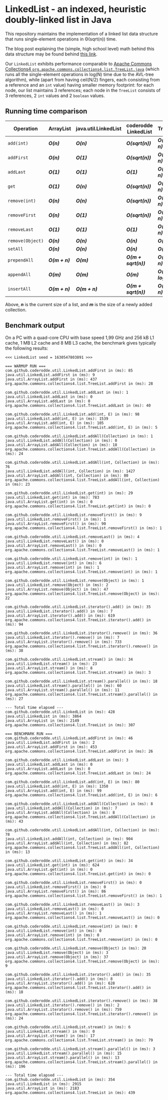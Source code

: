 # LinkedList - an indexed, heuristic doubly-linked list in Java

This repository maintains the implementation of a linked list data structure that runs single-element operations in &Theta;(sqrt(n)) time.

The blog post explaining the (simple, high school level) math behind this data structure may be found behind [this link](http://coderodde.github.io/weblog/#eill).

Our `LinkedList` exhibits performance comparable to [Apache Commons Collections4 `org.apache.commons.collections4.list.TreeList.java`](https://github.com/apache/commons-collections/blob/master/src/main/java/org/apache/commons/collections4/list/TreeList.java) (which runs all the single-element operations in log(N) time due to the AVL-tree algorithm), while (apart from having ceil(N/2) fingers, each consisting from a reference and an `int` value) having smaller memory footprint: for each node, our list maintains 3 references; each node in the `TreeList` consists of 3 references, 2 `int` values and 2 `boolean` values.

## Running time comparison

| Operation        | ArrayList      | java.util.LinkedList | coderodde LinkedList | TreeList           |
| ---------------- | -------------- | -------------------- | -------------------- | ------------------ |
| `add(int)`       | ***O(n)***     | ***O(n)***           | ***O(sqrt(n))***     | ***O(log n)***     |
| `addFirst`       | ***O(n)***     | ***O(1)***           | ***O(sqrt(n))***     | ***O(log n)***     |
| `addLast`        | ***O(1)***     | ***O(1)***           | ***O(1)***           | ***O(log n)***     |
| `get`            | ***O(1)***     | ***O(n)***           | ***O(sqrt(n))***     | ***O(log n)***     |
| `remove(int)`    | ***O(n)***     | ***O(n)***           | ***O(sqrt(n))***     | ***O(log n)***     |
| `removeFirst`    | ***O(n)***     | ***O(1)***           | ***O(sqrt(n))***     | ***O(log n)***     |
| `removeLast`     | ***O(1)***     | ***O(1)***           | ***O(1)***           | ***O(log n)***     |
| `remove(Object)` | ***O(n)***     | ***O(n)***           | ***O(n)***           | ***O(n)***         |
| `setAll`         | ***O(n)***     | ***O(n)***           | ***O(n)***           | ***O(n)***         |
| `prependAll`     | ***O(m + n)*** | ***O(m)***           | ***O(m + sqrt(n))*** | ***O(m log n)***   |
| `appendAll`      | ***O(m)***     | ***O(m)***           | ***O(m)***           | ***O(m + log n)*** |
| `insertAll`      | ***O(m + n)*** | ***O(m + n)***       | ***O(m + sqrt(n))*** | ***O(m log n)***   |

Above, ***n*** is the current size of a list, and ***m*** is the size of a newly added collection.

## Benchmark output

On a PC with a quad-core CPU with base speed 1,99 GHz and 256 kB L1 cache, 1 MB L2 cache and 8 MB L3 cache, the benchmark gives typically the following results:

```
<<< LinkedList seed = 1630547803891 >>>

=== WARMUP RUN ===
com.github.coderodde.util.LinkedList.addFirst in (ms): 85
java.util.LinkedList.addFirst in (ms): 9
java.util.ArrayList.addFirst in (ms): 437
org.apache.commons.collections4.list.TreeList.addFirst in (ms): 28

com.github.coderodde.util.LinkedList.addLast in (ms): 1
java.util.LinkedList.addLast in (ms): 0
java.util.ArrayList.addLast in (ms): 0
org.apache.commons.collections4.list.TreeList.addLast in (ms): 40

com.github.coderodde.util.LinkedList.add(int, E) in (ms): 98
java.util.LinkedList.add(int, E) in (ms): 1539
java.util.ArrayList.add(int, E) in (ms): 105
org.apache.commons.collections4.list.TreeList.add(int, E) in (ms): 5

com.github.coderodde.util.LinkedList.addAll(Collection) in (ms): 1
java.util.LinkedList.addAll(Collection) in (ms): 0
java.util.ArrayList.addAll(Collection) in (ms): 18
org.apache.commons.collections4.list.TreeList.addAll(Collection) in (ms): 24

com.github.coderodde.util.LinkedList.addAll(int, Collection) in (ms): 76
java.util.LinkedList.addAll(int, Collection) in (ms): 1427
java.util.ArrayList.addAll(int, Collection) in (ms): 80
org.apache.commons.collections4.list.TreeList.addAll(int, Collection) in (ms): 23

com.github.coderodde.util.LinkedList.get(int) in (ms): 29
java.util.LinkedList.get(int) in (ms): 783
java.util.ArrayList.get(int) in (ms): 0
org.apache.commons.collections4.list.TreeList.get(int) in (ms): 0

com.github.coderodde.util.LinkedList.removeFirst() in (ms): 9
java.util.LinkedList.removeFirst() in (ms): 1
java.util.ArrayList.removeFirst() in (ms): 90
org.apache.commons.collections4.list.TreeList.removeFirst() in (ms): 1

com.github.coderodde.util.LinkedList.removeLast() in (ms): 4
java.util.LinkedList.removeLast() in (ms): 0
java.util.ArrayList.removeLast() in (ms): 0
org.apache.commons.collections4.list.TreeList.removeLast() in (ms): 1

com.github.coderodde.util.LinkedList.remove(int) in (ms): 1
java.util.LinkedList.remove(int) in (ms): 6
java.util.ArrayList.remove(int) in (ms): 1
org.apache.commons.collections4.list.TreeList.remove(int) in (ms): 1

com.github.coderodde.util.LinkedList.remove(Object) in (ms): 1
java.util.LinkedList.remove(Object) in (ms): 2
java.util.ArrayList.remove(Object) in (ms): 47
org.apache.commons.collections4.list.TreeList.remove(Object) in (ms): 22

com.github.coderodde.util.LinkedList.iterator().add() in (ms): 35
java.util.LinkedList.iterator().add() in (ms): 7
java.util.ArrayList.iterator().add() in (ms): 619
org.apache.commons.collections4.list.TreeList.iterator().add() in (ms): 94

com.github.coderodde.util.LinkedList.iterator().remove() in (ms): 36
java.util.LinkedList.iterator().remove() in (ms): 7
java.util.ArrayList.iterator().remove() in (ms): 733
org.apache.commons.collections4.list.TreeList.iterator().remove() in (ms): 38

com.github.coderodde.util.LinkedList.stream() in (ms): 34
java.util.LinkedList.stream() in (ms): 23
java.util.ArrayList.stream() in (ms): 8
org.apache.commons.collections4.list.TreeList.stream() in (ms): 3

com.github.coderodde.util.LinkedList.stream().parallel() in (ms): 18
java.util.LinkedList.stream().parallel() in (ms): 60
java.util.ArrayList.stream().parallel() in (ms): 11
org.apache.commons.collections4.list.TreeList.stream().parallel() in (ms): 27

--- Total time elapsed ---
com.github.coderodde.util.LinkedList in (ms): 428
java.util.LinkedList in (ms): 3864
java.util.ArrayList in (ms): 2149
org.apache.commons.collections4.list.TreeList in (ms): 307

=== BENCHMARK RUN ===
com.github.coderodde.util.LinkedList.addFirst in (ms): 46
java.util.LinkedList.addFirst in (ms): 2
java.util.ArrayList.addFirst in (ms): 453
org.apache.commons.collections4.list.TreeList.addFirst in (ms): 26

com.github.coderodde.util.LinkedList.addLast in (ms): 3
java.util.LinkedList.addLast in (ms): 0
java.util.ArrayList.addLast in (ms): 0
org.apache.commons.collections4.list.TreeList.addLast in (ms): 24

com.github.coderodde.util.LinkedList.add(int, E) in (ms): 80
java.util.LinkedList.add(int, E) in (ms): 1350
java.util.ArrayList.add(int, E) in (ms): 99
org.apache.commons.collections4.list.TreeList.add(int, E) in (ms): 6

com.github.coderodde.util.LinkedList.addAll(Collection) in (ms): 8
java.util.LinkedList.addAll(Collection) in (ms): 7
java.util.ArrayList.addAll(Collection) in (ms): 8
org.apache.commons.collections4.list.TreeList.addAll(Collection) in (ms): 43

com.github.coderodde.util.LinkedList.addAll(int, Collection) in (ms): 78
java.util.LinkedList.addAll(int, Collection) in (ms): 904
java.util.ArrayList.addAll(int, Collection) in (ms): 82
org.apache.commons.collections4.list.TreeList.addAll(int, Collection) in (ms): 13

com.github.coderodde.util.LinkedList.get(int) in (ms): 34
java.util.LinkedList.get(int) in (ms): 624
java.util.ArrayList.get(int) in (ms): 0
org.apache.commons.collections4.list.TreeList.get(int) in (ms): 0

com.github.coderodde.util.LinkedList.removeFirst() in (ms): 0
java.util.LinkedList.removeFirst() in (ms): 0
java.util.ArrayList.removeFirst() in (ms): 86
org.apache.commons.collections4.list.TreeList.removeFirst() in (ms): 1

com.github.coderodde.util.LinkedList.removeLast() in (ms): 3
java.util.LinkedList.removeLast() in (ms): 0
java.util.ArrayList.removeLast() in (ms): 1
org.apache.commons.collections4.list.TreeList.removeLast() in (ms): 0

com.github.coderodde.util.LinkedList.remove(int) in (ms): 0
java.util.LinkedList.remove(int) in (ms): 0
java.util.ArrayList.remove(int) in (ms): 0
org.apache.commons.collections4.list.TreeList.remove(int) in (ms): 0

com.github.coderodde.util.LinkedList.remove(Object) in (ms): 20
java.util.LinkedList.remove(Object) in (ms): 3
java.util.ArrayList.remove(Object) in (ms): 37
org.apache.commons.collections4.list.TreeList.remove(Object) in (ms): 9

com.github.coderodde.util.LinkedList.iterator().add() in (ms): 35
java.util.LinkedList.iterator().add() in (ms): 8
java.util.ArrayList.iterator().add() in (ms): 628
org.apache.commons.collections4.list.TreeList.iterator().add() in (ms): 18

com.github.coderodde.util.LinkedList.iterator().remove() in (ms): 38
java.util.LinkedList.iterator().remove() in (ms): 2
java.util.ArrayList.iterator().remove() in (ms): 759
org.apache.commons.collections4.list.TreeList.iterator().remove() in (ms): 24

com.github.coderodde.util.LinkedList.stream() in (ms): 6
java.util.LinkedList.stream() in (ms): 0
java.util.ArrayList.stream() in (ms): 17
org.apache.commons.collections4.list.TreeList.stream() in (ms): 79

com.github.coderodde.util.LinkedList.stream().parallel() in (ms): 3
java.util.LinkedList.stream().parallel() in (ms): 15
java.util.ArrayList.stream().parallel() in (ms): 13
org.apache.commons.collections4.list.TreeList.stream().parallel() in (ms): 196

--- Total time elapsed ---
com.github.coderodde.util.LinkedList in (ms): 354
java.util.LinkedList in (ms): 2915
java.util.ArrayList in (ms): 2183
org.apache.commons.collections4.list.TreeList in (ms): 439
```
